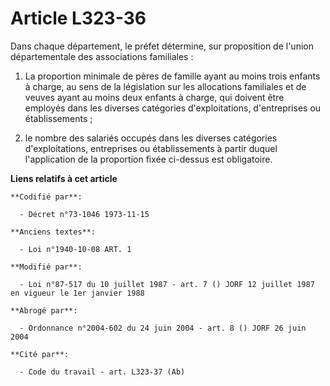 # Article L323-36

Dans chaque département, le préfet détermine, sur proposition de l'union départementale des associations familiales :

1. La proportion minimale de pères de famille ayant au moins trois enfants à charge, au sens de la législation sur les
allocations familiales et de veuves ayant au moins deux enfants à charge, qui doivent être employés dans les diverses
catégories d'exploitations, d'entreprises ou établissements ;

2. le nombre des salariés occupés dans les diverses catégories d'exploitations, entreprises ou établissements à partir duquel
l'application de la proportion fixée ci-dessus est obligatoire.

**Liens relatifs à cet article**

	**Codifié par**:

	  - Décret n°73-1046 1973-11-15

	**Anciens textes**:

	  - Loi n°1940-10-08 ART. 1

	**Modifié par**:

	  - Loi n°87-517 du 10 juillet 1987 - art. 7 () JORF 12 juillet 1987 en vigueur le 1er janvier 1988

	**Abrogé par**:

	  - Ordonnance n°2004-602 du 24 juin 2004 - art. 8 () JORF 26 juin 2004

	**Cité par**:

	  - Code du travail - art. L323-37 (Ab)
